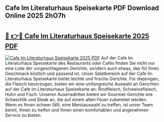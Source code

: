 ## Cafe Im Literaturhaus Speisekarte PDF Download Online 2025 2hO7h

# <h2><a href="http://gc9z92.nevu.top/?p=Cafe+Im+Literaturhaus+Speisekarte">🔗 👉🔴 Cafe Im Literaturhaus Speisekarte 2025 PDF</a></h2>

[![Cafe Im Literaturhaus Speisekarte 2025 PDF](https://i.imgur.com/dBaPXMq.png)](http://gc9z92.nevu.top/?p=Cafe+Im+Literaturhaus+Speisekarte)
Auf der Cafe Im Literaturhaus Speisekarte des Restaurants oder Cafés finden Sie nicht nur eine Liste der vorgeschlagenen Gerichte, sondern auch etwas, das für Ihren Geschmack köstlich und passend ist. Unser Salatbereich auf der Cafe Im Literaturhaus Speisekarte bietet leichte und frische Gerichte. Für diejenigen, die Fleisch bevorzugen, bieten wir eine umfangreiche Auswahl an Gerichten auf der Cafe Im Literaturhaus Speisekarte an: Rindfleisch, Schweinefleisch, Huhn und Fisch. Unseren Auserwählten bieten wir Gourmet-Gerichte wie Schaschlik und Steak an, die auf einem alten Feuer zubereitet werden. Wenn es Ihnen schwer fällt, eine Menüauswahl zu treffen, ist unser Team bereit, Ihnen zu helfen und Ihnen einen komfortablen und angenehmen Service zu bieten.

